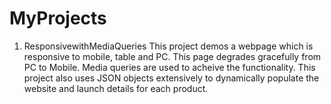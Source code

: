 # MyProjects
1. ResponsivewithMediaQueries
This project demos a webpage which is responsive to mobile, table and PC.
This page degrades gracefully from PC to Mobile.
Media queries are used to acheive the functionality.
This project also uses JSON objects extensively to dynamically populate the website and launch details for each product.


